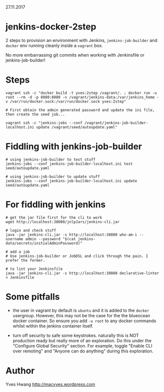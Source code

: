 27.11.2017

jenkins-docker-2step
====================

2 steps to provision an environment with Jenkins, `jenkins-job-builder` and `docker` env running cleanly inside a `vagrant` box.

No more embarrassing git commits when working with Jenkinsfile or jenkins-job-builder!

Steps
=====
```
vagrant ssh -c "docker build -t yves:2step /vagrant/. ; docker run -u root --rm -d -p 8080:8080 -v /vagrant/jenkins-data:/var/jenkins_home -v /var/run/docker.sock:/var/run/docker.sock yves:2step"

# First obtain the admin generated password and update the ini file, then create the seed job...

vagrant ssh -c "jenkins-jobs --conf /vagrant/jenkins-job-builder-localhost.ini update /vagrant/seed/autoupdate.yaml"
```

Fiddling with jenkins-job-builder
========================================

```
# using jenkins-job-builder to test stuff
jenkins-jobs --conf jenkins-job-builder-localhost.ini test seed/autoupdate.yaml

# using jenkins-job-builder to update stuff
jenkins-jobs --conf jenkins-job-builder-localhost.ini update seed/autoupdate.yaml
```

For fiddling with jenkins
=========================

```
# get the jar file first for the cli to work
wget http://localhost:38080/jnlpJars/jenkins-cli.jar

# login and check stuff
java -jar jenkins-cli.jar -s http://localhost:38080 who-am-i --username admin --password "$(cat jenkins-data/secrets/initialAdminPassword)"

# add a job
# Use jenkins-job-builder or JobDSL and click through the pain. I prefer the former.

# to lint your Jenkinsfile
java -jar jenkins-cli.jar -s http://localhost:38080 declarative-linter < Jenkinsfile
```

Some pitfalls
=============
* the user in vagrant by default is `ubuntu` and it is added to the `docker` usergroup. However, this may not be the case for the the blueocean docker container. So ensure you add `-u root` to any docker commands whilst within the jenkins container itself.

* turn off security to safe some keystrokes. naturally this is NOT production ready but really more of an exploration. Do this under the "Configure Global Security" section. For example, toggle "Enable CLI over remoting" and "Anyone can do anything" during this exploration.

Author
======
Yves Hwang
http://macyves.wordpress.com
